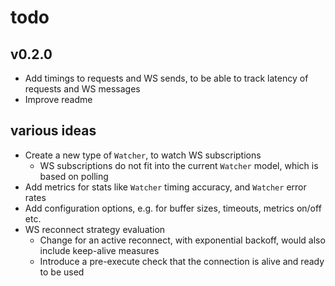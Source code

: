 # todo

## v0.2.0

- Add timings to requests and WS sends, to be able to track latency of requests and WS messages
- Improve readme

## various ideas

- Create a new type of `Watcher`, to watch WS subscriptions
  - WS subscriptions do not fit into the current `Watcher` model, which is based on polling
- Add metrics for stats like `Watcher` timing accuracy, and `Watcher` error rates
- Add configuration options, e.g. for buffer sizes, timeouts, metrics on/off etc.
- WS reconnect strategy evaluation
  - Change for an active reconnect, with exponential backoff, would also include keep-alive measures
  - Introduce a pre-execute check that the connection is alive and ready to be used